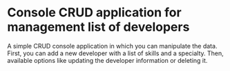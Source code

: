 # Console CRUD application for management list of developers
A simple CRUD console application in which you can manipulate the data.
First, you can add a new developer with a list of skills and a specialty.
Then, available options like updating the developer information or deleting it.